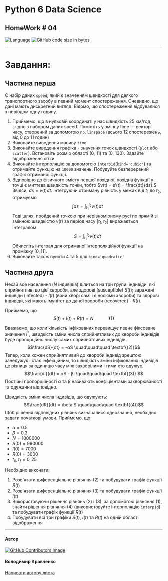 # Python 6 Data Science
## HomeWork # 04

[![Language](https://img.shields.io/badge/language-python-blue)](https://www.python.org)
![GitHub code size in bytes](https://img.shields.io/github/languages/code-size/VlodyaKr/Python-6-Data-Science-HomeWork-04)

---
# Завдання:

## Частина перша

Є набір даних `speed`, який є значенням швидкості для деякого транспортного засобу в певний момент спостереження. Очевидно, що дані мають дискретний вигляд. Відомо, що спостереження відбувалися з періодом одну годину.

1. Приймемо, що в нульовій координаті у нас швидкість 25 км/год, згідно з набором даних speed. Помістіть у змінну time — вектор часу, створений за допомогою `np.linspace` (всього 12 спостережень, від 0 до 11 годин)
2. Виконайте виведення масиву `time`
3. Виконайте виведення графіка - значення точок швидкості (`plot` або `scatter`). Встановіть розмір області (0, 11) та (0, 130). Задайте відображення сітки
4. Виконайте інтерполяцію за допомогою `interp1d`(`kind='cubic'`) та отримайте функцію на `10000` значень. Побудуйте безперервний графік отриманої функції.
5. Відповідно до фізичного змісту першої похідної, похідна функції у точці є миттєва швидкість точки, тобто $ν(t) = s′(t) = \frac{dt}{ds}.$ Звідси,
$ds = v(t) dt.$ Інтегруючи отриману рівність у межах від $t_{1}$ до $t_{2}$, отримуємо $$\int ds = \int_{t_{1}}^{t_{2}} v(t) dt$$ Тоді шлях, пройдений точкою при нерівномірному русі по прямій зі змінною швидкістю $v(t)$ за період часу $[t_{1},t_{2}]$ виражається інтегралом $$S = \int_{t_{1}}^{t_{2}} v(t) dt$$ Обчисліть інтеграл для отриманої інтерполяційної функції на проміжку $[0, 11]$.
6. Виконайте також пункти 4 та 5 для `kind='quadratic'`

## Частина друга

Нехай все населення ($N$ індивідів) ділиться на три групи: індивіди, які сприйнятливі до цієї хвороби, але здорові (susceptible) $S(t)$; заражені індивіди (infected) - $I(t)$ (вони хворі самі і є носіями хвороби) та здорові індивіди, які мають імунітет до даної хвороби (recovered) - $R(t)$.

Приймемо, що 
$$S(t) + I(t) + R(t) = N \quad\quad\quad \textbf{(1)}$$

Вважаємо, що коли кількість інфікованих перевищує певне фіксоване значення $I^{*}$, швидкість зміни числа сприйнятливих до хвороби індивідів буде пропорційно числу самих сприйнятливих індивідів. $$\frac{dS}{dt} = -αS \quad\quad\quad \textbf{(2)}$$
Тепер, коли кожен сприйнятливий до хвороби індивід зрештою занедужує і стає інфекційним, то швидкість зміни інфікованих індивідів це різниця за одиницю часу між захворілими і тими хто одужує. $$\frac{dI}{dt} = αS - βI \quad\quad\quad \textbf{(3)} $$
Постійні пропорційності $α$ та $β$ називають коефіцієнтами захворюваності та одужання відповідно.

Швидкість зміни числа індивідів, що одужують: $$\frac{dR}{dt} = \beta S \quad\quad\quad \textbf{(4)}$$
Щоб рішення відповідних рівнянь визначалися однозначно, необхідно задати початкові умови. Приймемо, що:


*   $α = 0.5$
*   $β = 0.3$
*   $N = 1000000$
*   $S(0) = 990000$
*   $I(0) = 7000$
*   $R(0) = 3000$
*   $t_{0}, t_{f} = 0,25$

Необхідно виконати:

1. Розв'язати диференціальне рівняння (2) та побудувати графік функції  $S(t)$
2. Розв'язати диференціальне рівняння (3) та побудувати графік функції  $I(t)$
3. Використовуючи рішення рівнянь (2) і (3), за допомогою рівняння (1), знайти рішення рівняння (4) (використовуйте інтерполяцію `interp1d`) та побудувати графік функції $R(t)$
4. Побудувати всі три графіки $S(t)$, $I(t)$ та $R(t)$ на одній області відображення


---

#### Автор
[![GitHub Contributors Image](https://contrib.rocks/image?repo=VlodyaKr/Python-6-Data-Science-HomeWork-04)](https://github.com/VlodyaKr)

#### Володимир Кравченко
[Написати автору листа](mailto:vlodya@gmail.com?subject=Python-6-Data-Science-HomeWork-04)

